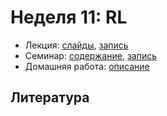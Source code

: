 # Неделя 11: RL

* Лекция: [слайды](), [запись]()
* Семинар: [содержание](https://github.com/ml-dafe/ml_mipt_dafe/blob/main/11_RL_base/seminar/practice.ipynb), [запись]()
* Домашняя работа: [описание](https://github.com/ml-dafe/ml_mipt_dafe/blob/main/11_RL_base/homework/readme.md)

## Литература

